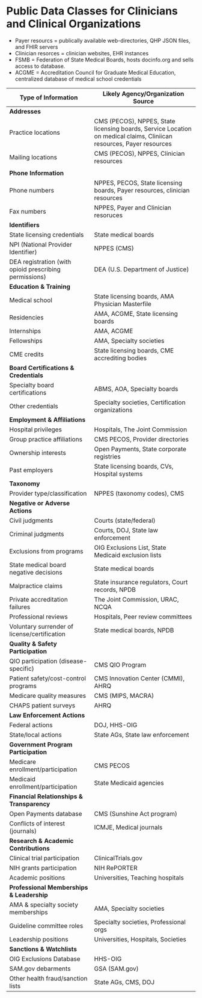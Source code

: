 # Public Data Classes for Clinicians and Clinical Organizations

* Payer resourcs = publically available web-directories, QHP JSON files, and FHIR servers
* Clinician resorces = clinician websites, EHR instances
* FSMB = Federation of State Medical Boards, hosts docinfo.org and sells access to database.
* ACGME = Accreditation Council for Graduate Medical Education, centralized database of medical school credentials

| **Type of Information** | **Likely Agency/Organization Source** |
|--------------------------|----------------------------------------|
| **Addresses** | |
| Practice locations | CMS (PECOS), NPPES, State licensing boards, Service Location on medical claims, Cliniican resources, Payer resources |
| Mailing locations | CMS (PECOS), NPPES, Clinician resources |
| | |
| **Phone Information** | |
| Phone numbers | NPPES, PECOS, State licensing boards, Payer resources, clinician resources |
| Fax numbers | NPPES, Payer and Clinician resoruces |
| **Identifiers** | |
| State licensing credentials | State medical boards |
| NPI (National Provider Identifier) | NPPES (CMS) |
| DEA registration (with opioid prescribing permissions) | DEA (U.S. Department of Justice) |
| **Education & Training** | |
| Medical school | State licensing boards, AMA Physician Masterfile |
| Residencies | AMA, ACGME, State licensing boards |
| Internships | AMA, ACGME |
| Fellowships | AMA, Specialty societies |
| CME credits | State licensing boards, CME accrediting bodies |
| **Board Certifications & Credentials** | |
| Specialty board certifications | ABMS, AOA, Specialty boards |
| Other credentials | Specialty societies, Certification organizations |
| **Employment & Affiliations** | |
| Hospital privileges | Hospitals, The Joint Commission |
| Group practice affiliations | CMS PECOS, Provider directories |
| Ownership interests | Open Payments, State corporate registries |
| Past employers | State licensing boards, CVs, Hospital systems |
| **Taxonomy** | |
| Provider type/classification | NPPES (taxonomy codes), CMS |
| **Negative or Adverse Actions** | |
| Civil judgments | Courts (state/federal) |
| Criminal judgments | Courts, DOJ, State law enforcement |
| Exclusions from programs | OIG Exclusions List, State Medicaid exclusion lists |
| State medical board negative decisions | State medical boards |
| Malpractice claims | State insurance regulators, Court records, NPDB |
| Private accreditation failures | The Joint Commission, URAC, NCQA |
| Professional reviews | Hospitals, Peer review committees |
| Voluntary surrender of license/certification | State medical boards, NPDB |
| **Quality & Safety Participation** | |
| QIO participation (disease-specific) | CMS QIO Program |
| Patient safety/cost-control programs | CMS Innovation Center (CMMI), AHRQ |
| Medicare quality measures | CMS (MIPS, MACRA) |
| CHAPS patient surveys | AHRQ |
| **Law Enforcement Actions** | |
| Federal actions | DOJ, HHS-OIG |
| State/local actions | State AGs, State law enforcement |
| **Government Program Participation** | |
| Medicare enrollment/participation | CMS PECOS |
| Medicaid enrollment/participation | State Medicaid agencies |
| **Financial Relationships & Transparency** | |
| Open Payments database | CMS (Sunshine Act program) |
| Conflicts of interest (journals) | ICMJE, Medical journals |
| **Research & Academic Contributions** | |
| Clinical trial participation | ClinicalTrials.gov |
| NIH grants participation | NIH RePORTER |
| Academic positions | Universities, Teaching hospitals |
| **Professional Memberships & Leadership** | |
| AMA & specialty society memberships | AMA, Specialty societies |
| Guideline committee roles | Specialty societies, Professional orgs |
| Leadership positions | Universities, Hospitals, Societies |
| **Sanctions & Watchlists** | |
| OIG Exclusions Database | HHS-OIG |
| SAM.gov debarments | GSA (SAM.gov) |
| Other health fraud/sanction lists | State AGs, CMS, DOJ |

